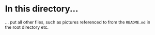 # In this directory...

... put all other files, such as pictures referenced to from the `README.md` in
the root directory etc.
